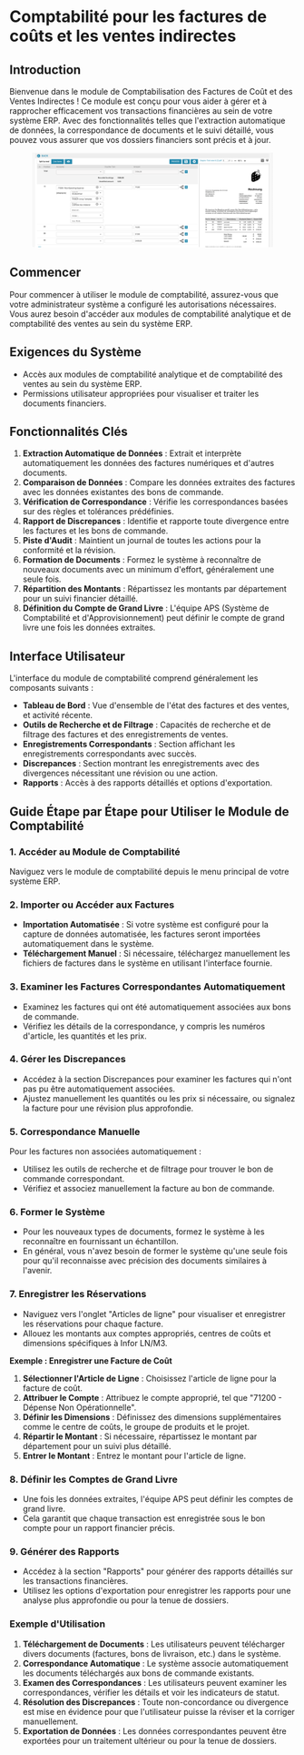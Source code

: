# Comptabilité pour les factures de coûts et les ventes indirectes

## Introduction

Bienvenue dans le module de Comptabilisation des Factures de Coût et des Ventes Indirectes ! Ce module est conçu pour vous aider à gérer et à rapprocher efficacement vos transactions financières au sein de votre système ERP. Avec des fonctionnalités telles que l'extraction automatique de données, la correspondance de documents et le suivi détaillé, vous pouvez vous assurer que vos dossiers financiers sont précis et à jour.

<figure><img src="../../.gitbook/assets/acounting-for-cost-invoice-and-indirect-sales1.png" alt=""><figcaption></figcaption></figure>

## Commencer

Pour commencer à utiliser le module de comptabilité, assurez-vous que votre administrateur système a configuré les autorisations nécessaires. Vous aurez besoin d'accéder aux modules de comptabilité analytique et de comptabilité des ventes au sein du système ERP.

## Exigences du Système

* Accès aux modules de comptabilité analytique et de comptabilité des ventes au sein du système ERP.
* Permissions utilisateur appropriées pour visualiser et traiter les documents financiers.

## Fonctionnalités Clés

1. **Extraction Automatique de Données** : Extrait et interprète automatiquement les données des factures numériques et d'autres documents.
2. **Comparaison de Données** : Compare les données extraites des factures avec les données existantes des bons de commande.
3. **Vérification de Correspondance** : Vérifie les correspondances basées sur des règles et tolérances prédéfinies.
4. **Rapport de Discrepances** : Identifie et rapporte toute divergence entre les factures et les bons de commande.
5. **Piste d'Audit** : Maintient un journal de toutes les actions pour la conformité et la révision.
6. **Formation de Documents** : Formez le système à reconnaître de nouveaux documents avec un minimum d'effort, généralement une seule fois.
7. **Répartition des Montants** : Répartissez les montants par département pour un suivi financier détaillé.
8. **Définition du Compte de Grand Livre** : L'équipe APS (Système de Comptabilité et d'Approvisionnement) peut définir le compte de grand livre une fois les données extraites.

## Interface Utilisateur

L'interface du module de comptabilité comprend généralement les composants suivants :

* **Tableau de Bord** : Vue d'ensemble de l'état des factures et des ventes, et activité récente.
* **Outils de Recherche et de Filtrage** : Capacités de recherche et de filtrage des factures et des enregistrements de ventes.
* **Enregistrements Correspondants** : Section affichant les enregistrements correspondants avec succès.
* **Discrepances** : Section montrant les enregistrements avec des divergences nécessitant une révision ou une action.
* **Rapports** : Accès à des rapports détaillés et options d'exportation.

## Guide Étape par Étape pour Utiliser le Module de Comptabilité

### 1. Accéder au Module de Comptabilité

Naviguez vers le module de comptabilité depuis le menu principal de votre système ERP.

### 2. Importer ou Accéder aux Factures

* **Importation Automatisée** : Si votre système est configuré pour la capture de données automatisée, les factures seront importées automatiquement dans le système.
* **Téléchargement Manuel** : Si nécessaire, téléchargez manuellement les fichiers de factures dans le système en utilisant l'interface fournie.

### 3. Examiner les Factures Correspondantes Automatiquement

* Examinez les factures qui ont été automatiquement associées aux bons de commande.
* Vérifiez les détails de la correspondance, y compris les numéros d'article, les quantités et les prix.

### 4. Gérer les Discrepances

* Accédez à la section Discrepances pour examiner les factures qui n'ont pas pu être automatiquement associées.
* Ajustez manuellement les quantités ou les prix si nécessaire, ou signalez la facture pour une révision plus approfondie.

### 5. Correspondance Manuelle

Pour les factures non associées automatiquement :

* Utilisez les outils de recherche et de filtrage pour trouver le bon de commande correspondant.
* Vérifiez et associez manuellement la facture au bon de commande.

### 6. Former le Système

* Pour les nouveaux types de documents, formez le système à les reconnaître en fournissant un échantillon.
* En général, vous n'avez besoin de former le système qu'une seule fois pour qu'il reconnaisse avec précision des documents similaires à l'avenir.

### 7. Enregistrer les Réservations

* Naviguez vers l'onglet "Articles de ligne" pour visualiser et enregistrer les réservations pour chaque facture.
* Allouez les montants aux comptes appropriés, centres de coûts et dimensions spécifiques à Infor LN/M3.

**Exemple : Enregistrer une Facture de Coût**

1. **Sélectionner l'Article de Ligne** : Choisissez l'article de ligne pour la facture de coût.
2. **Attribuer le Compte** : Attribuez le compte approprié, tel que "71200 - Dépense Non Opérationnelle".
3. **Définir les Dimensions** : Définissez des dimensions supplémentaires comme le centre de coûts, le groupe de produits et le projet.
4. **Répartir le Montant** : Si nécessaire, répartissez le montant par département pour un suivi plus détaillé.
5. **Entrer le Montant** : Entrez le montant pour l'article de ligne.

### 8. Définir les Comptes de Grand Livre

* Une fois les données extraites, l'équipe APS peut définir les comptes de grand livre.
* Cela garantit que chaque transaction est enregistrée sous le bon compte pour un rapport financier précis.

### 9. Générer des Rapports

* Accédez à la section "Rapports" pour générer des rapports détaillés sur les transactions financières.
* Utilisez les options d'exportation pour enregistrer les rapports pour une analyse plus approfondie ou pour la tenue de dossiers.

### Exemple d'Utilisation

1. **Téléchargement de Documents** : Les utilisateurs peuvent télécharger divers documents (factures, bons de livraison, etc.) dans le système.
2. **Correspondance Automatique** : Le système associe automatiquement les documents téléchargés aux bons de commande existants.
3. **Examen des Correspondances** : Les utilisateurs peuvent examiner les correspondances, vérifier les détails et voir les indicateurs de statut.
4. **Résolution des Discrepances** : Toute non-concordance ou divergence est mise en évidence pour que l'utilisateur puisse la réviser et la corriger manuellement.
5. **Exportation de Données** : Les données correspondantes peuvent être exportées pour un traitement ultérieur ou pour la tenue de dossiers.

